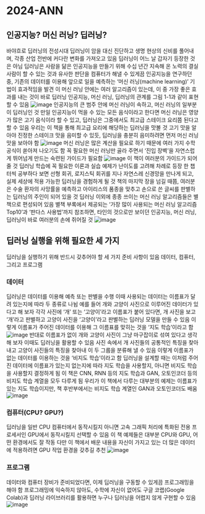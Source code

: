 # 2024-ANN
## 인공지능? 머신 러닝? 딥러닝?
바야흐로 딥러닝의 전성시대
딥러닝이 암을 대신 진단하고 생명 현상의 신비를 풀어내며, 각종 산업 전반에 커다란 변화를 가져오고 있음
딥러닝이 어느 날 갑자기 등장한 것은 아님
딥러닝은 사람을 닮은 인공지능을 만들기 위해 수십 년간 지속해 온 노력의 결실
사람이 할 수 있는 것과 유사한 판단을 컴퓨터가 해낼 수 있게끔 인공지능을 연구하던 중, 기존의 데이터를 이용해 앞으로 일을 예측하는 ‘머신 러닝(machine learning)’ 기법이 효과적임을 발견
이 머신 러닝 안에는 여러 알고리즘이 있는데, 이 중 가장 좋은 효과를 내는 것이 바로 딥러닝
인공지능, 머신 러닝, 딥러닝의 관계를 그림 1-1과 같이 표현할 수 있음
![image](https://github.com/user-attachments/assets/0c7e5f27-1d85-482b-92a8-84ed5fb84d1a)
인공지능의 큰 범주 안에 머신 러닝이 속하고, 머신 러닝의 일부분이 딥러닝인 것
만일 인공지능이 먹을 수 있는 모든 음식이라고 한다면 머신 러닝은 영양가 많은 고기 음식이라 할 수 있고, 딥러닝은 그중에서도 최고급 스테이크 요리쯤 된다고 할 수 있음
우리는 이 책을 통해 최고급 요리에 해당하는 딥러닝을 맛볼 것
고기 맛을 알아야 진정한 스테이크 맛을 음미할 수 있듯, 딥러닝을 충분히 음미하려면 먼저 머신 러닝 맛을 보아야 함
![image](https://github.com/user-attachments/assets/3be9a141-7a82-4f4e-babd-0a7f7c85f742)
머신 러닝은 많은 계산을 필요로 하기 때문에 여러 가지 수학 공식이 쏟아져 나오기도 함
꼭 필요한 머신 러닝만 골라 주면서 ‘진입 장벽’을 자연스럽게 뛰어넘게 만드는 숙련된 가이드가 필요함
![image](https://github.com/user-attachments/assets/c625edee-d266-4684-a4d4-4a3b48433e17)
이 책이 여러분의 가이드가 되어 줄 것
딥러닝 학습에 꼭 필요한 이론과 실습 예제가 난이도를 고려해 차례로 등장
한 챕터씩 공부하다 보면 선형 회귀, 로지스틱 회귀를 지나 자연스레 신경망을 만나게 되고, 실제 세상에 적용 가능한 딥러닝을 경험하게 될 것
책의 마지막 장을 넘길 때쯤, 여러분은 수술 환자의 사망률을 예측하고 아이리스의 품종을 맞추고 손으로 쓴 글씨를 판별하는 딥러닝의 주인이 되어 있을 것
딥러닝 이외에 종종 쓰이는 머신 러닝 알고리즘들은 별책으로 편성되어 있음
별책 부록에서 제공되는 ‘가장 많이 사용되는 머신 러닝 알고리즘 Top10’과 ‘판다스 사용법’까지 참조하면, 타인의 것으로만 보이던 인공지능, 머신 러닝, 딥러닝이 바로 여러분의 손에 쥐어질 것
![image](https://github.com/user-attachments/assets/29a6599d-3f45-4b55-b54d-9f582f29f295)


## 딥러닝 실행을 위해 필요한 세 가지
딥러닝을 실행하기 위해 반드시 갖추어야 할 세 가지 준비 사항이 있음
데이터, 컴퓨터, 그리고 프로그램
### 데이터
딥러닝은 데이터를 이용해 예측 또는 판별을 수행
이때 사용되는 데이터는 이름표가 달려 있는지에 따라 두 종류로 나뉨
예를 들어 개와 고양이 사진으로 이루어진 데이터가 있다고 해 보자
각각 사진에 ‘개’ 또는 ‘고양이’라고 이름표가 붙어 있다면, 개 사진을 보고 ‘개’라고 판별하고 고양이 사진을 ‘고양이’라고 판별하는 딥러닝 모델을 만들 수 있음
이렇게 이름표가 주어진 데이터를 이용해 그 이름표를 맞히는 것을 ‘지도 학습’이라고 함
![image](https://github.com/user-attachments/assets/6c6323d1-611c-423b-b98f-f730a1e1e205)
반대로 이름표가 없이 개와 고양이 사진이 그냥 마구잡이로 섞여 있다고 생각해 보자
이때도 딥러닝을 활용할 수 있음
사진 속에서 개 사진들의 공통적인 특징을 찾아내고 고양이 사진들의 특징을 찾아내 이 두 그룹을 분류해 낼 수 있음
이렇게 이름표가 없는 데이터를 이용하는 것을 ‘비지도 학습’이라고 함
딥러닝을 설계할 때는 이처럼 주어진 데이터에 이름표가 있는지 없는지에 따라 지도 학습을 사용할지, 아니면 비지도 학습을 사용할지 결정하게 됨
이 책은 CNN, RNN 등의 지도 학습과 GAN, 오토인코더 등의 비지도 학습 계열을 모두 다루게 됨
우리가 이 책에서 다루는 대부분의 예제는 이름표가 있는 지도 학습이지만, 책 후반부에서는 비지도 학습 계열인 GAN과 오토인코더도 배움
![image](https://github.com/user-attachments/assets/223f4efb-1d87-48e1-950b-54515f0caec1)
### 컴퓨터(CPU? GPU?)
딥러닝을 일반 CPU 컴퓨터에서 동작시킬지 아니면 고속 그래픽 처리에 특화된 전용 프로세서인 GPU에서 동작시킬지 선택할 수 있음
이 책 예제들은 대부분 CPU와 GPU, 어떤 환경에서도 잘 작동
다만 이 책에서 배운 내용을 자신이 가지고 있는 더 많은 데이터에 적용하려면 GPU 작업 환경을 갖추길 추천
![image](https://github.com/user-attachments/assets/2b254c0f-498a-4457-9760-98ee8dd7448d)
### 프로그램
데이터와 컴퓨터 장비가 준비되었다면, 이제 딥러닝을 구동할 수 있게끔 프로그래밍을 해야 함
프로그래밍에 익숙하지 않아도, 수학에 자신이 없어도 구글 코랩(Google Colab)과 딥러닝 라이브러리를 활용하면 누구나 딥러닝을 어렵지 않게 구현할 수 있음
![image](https://github.com/user-attachments/assets/9f9e1244-b6e5-4d0e-bd19-ca6dba0a7923)
